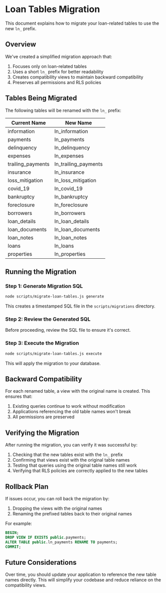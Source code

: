 # Loan Tables Migration

This document explains how to migrate your loan-related tables to use the new `ln_` prefix.

## Overview

We've created a simplified migration approach that:

1. Focuses only on loan-related tables
2. Uses a short `ln_` prefix for better readability
3. Creates compatibility views to maintain backward compatibility
4. Preserves all permissions and RLS policies

## Tables Being Migrated

The following tables will be renamed with the `ln_` prefix:

| Current Name        | New Name             |
|---------------------|----------------------|
| information         | ln_information       |
| payments            | ln_payments          |
| delinquency         | ln_delinquency       |
| expenses            | ln_expenses          |
| trailing_payments   | ln_trailing_payments |
| insurance           | ln_insurance         |
| loss_mitigation     | ln_loss_mitigation   |
| covid_19            | ln_covid_19          |
| bankruptcy          | ln_bankruptcy        |
| foreclosure         | ln_foreclosure       |
| borrowers           | ln_borrowers         |
| loan_details        | ln_loan_details      |
| loan_documents      | ln_loan_documents    |
| loan_notes          | ln_loan_notes        |
| loans               | ln_loans             |
| properties          | ln_properties        |

## Running the Migration

### Step 1: Generate Migration SQL

```bash
node scripts/migrate-loan-tables.js generate
```

This creates a timestamped SQL file in the `scripts/migrations` directory.

### Step 2: Review the Generated SQL

Before proceeding, review the SQL file to ensure it's correct.

### Step 3: Execute the Migration

```bash
node scripts/migrate-loan-tables.js execute
```

This will apply the migration to your database.

## Backward Compatibility

For each renamed table, a view with the original name is created. This ensures that:

1. Existing queries continue to work without modification
2. Applications referencing the old table names won't break
3. All permissions are preserved

## Verifying the Migration

After running the migration, you can verify it was successful by:

1. Checking that the new tables exist with the `ln_` prefix
2. Confirming that views exist with the original table names
3. Testing that queries using the original table names still work
4. Verifying that RLS policies are correctly applied to the new tables

## Rollback Plan

If issues occur, you can roll back the migration by:

1. Dropping the views with the original names
2. Renaming the prefixed tables back to their original names

For example:

```sql
BEGIN;
DROP VIEW IF EXISTS public.payments;
ALTER TABLE public.ln_payments RENAME TO payments;
COMMIT;
```

## Future Considerations

Over time, you should update your application to reference the new table names directly. This will simplify your codebase and reduce reliance on the compatibility views.